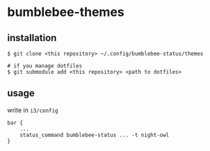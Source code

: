 # bumblebee-themes 

## installation

```console
$ git clone <this repository> ~/.config/bumblebee-status/themes

# if you manage dotfiles
$ git submodule add <this repository> <path to dotfiles>
```

## usage

write in `i3/config`
```
bar {
    ...
    status_command bumblebee-status ... -t night-owl
}
```
